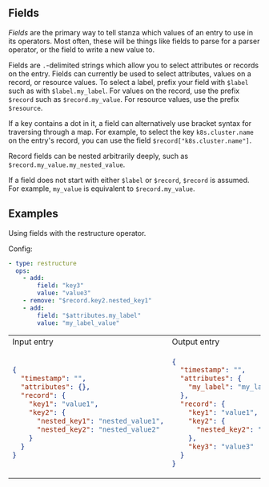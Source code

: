 ## Fields

_Fields_ are the primary way to tell stanza which values of an entry to use in its operators.
Most often, these will be things like fields to parse for a parser operator, or the field to write a new value to.

Fields are `.`-delimited strings which allow you to select attributes or records on the entry. Fields can currently be used to select attributes, values on a record, or resource values. To select a label, prefix your field with `$label` such as with `$label.my_label`. For values on the record, use the prefix `$record` such as `$record.my_value`. For resource values, use the prefix `$resource`.

If a key contains a dot in it, a field can alternatively use bracket syntax for traversing through a map. For example, to select the key `k8s.cluster.name` on the entry's record, you can use the field `$record["k8s.cluster.name"]`.

Record fields can be nested arbitrarily deeply, such as `$record.my_value.my_nested_value`.

If a field does not start with either `$label` or `$record`, `$record` is assumed. For example, `my_value` is equivalent to `$record.my_value`.

## Examples

Using fields with the restructure operator.

Config:
```yaml
- type: restructure
  ops:
    - add:
        field: "key3"
        value: "value3"
    - remove: "$record.key2.nested_key1"
    - add:
        field: "$attributes.my_label"
        value: "my_label_value"
```

<table>
<tr><td> Input entry </td> <td> Output entry </td></tr>
<tr>
<td>

```json
{
  "timestamp": "",
  "attributes": {},
  "record": {
    "key1": "value1",
    "key2": {
      "nested_key1": "nested_value1",
      "nested_key2": "nested_value2"
    }
  }
}
```

</td>
<td>

```json
{
  "timestamp": "",
  "attributes": {
    "my_label": "my_label_value"
  },
  "record": {
    "key1": "value1",
    "key2": {
      "nested_key2": "nested_value2"
    },
    "key3": "value3"
  }
}
```

</td>
</tr>
</table>
